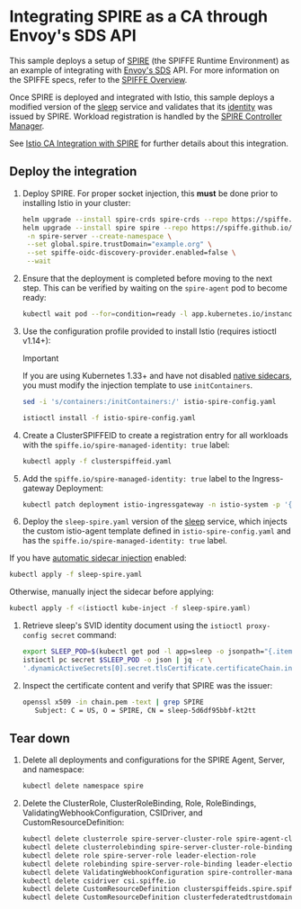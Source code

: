 # Integrating SPIRE as a CA through Envoy's SDS API

This sample deploys a setup of [SPIRE](https://github.com/spiffe/spire) (the SPIFFE Runtime Environment) as an example of integrating with [Envoy's SDS](https://www.envoyproxy.io/docs/envoy/latest/configuration/security/secret) API. For more information
on the SPIFFE specs, refer to the [SPIFFE Overview](https://spiffe.io/docs/latest/spiffe-about/overview/).

Once SPIRE is deployed and integrated with Istio, this sample deploys a modified version of the [sleep](/samples/sleep/README.md) service and validates that its [identity](https://spiffe.io/docs/latest/spiffe-about/spiffe-concepts/#spiffe-verifiable-identity-document-svid) was issued by SPIRE. Workload registration is handled by the [SPIRE Controller Manager](https://github.com/spiffe/spire-controller-manager).

See [Istio CA Integration with SPIRE](https://istio.io/latest/docs/ops/integrations/spire) for further details about this integration.

## Deploy the integration

1. Deploy SPIRE. For proper socket injection, this **must** be done prior to installing Istio in your cluster:

   ```bash
   helm upgrade --install spire-crds spire-crds --repo https://spiffe.github.io/helm-charts-hardened/ --version 0.5.0
   helm upgrade --install spire spire --repo https://spiffe.github.io/helm-charts-hardened/  --version 0.24.0 \
    -n spire-server --create-namespace \
    --set global.spire.trustDomain="example.org" \
    --set spiffe-oidc-discovery-provider.enabled=false \
    --wait
   ```

1. Ensure that the deployment is completed before moving to the next step. This can be verified by waiting on the `spire-agent` pod to become ready:

   ```bash
   kubectl wait pod --for=condition=ready -l app.kubernetes.io/instance=spire -l app.kubernetes.io/name=agent -n spire-server
   ```

1. Use the configuration profile provided to install Istio (requires istioctl v1.14+):

    > [!IMPORTANT]
    > If you are using Kubernetes 1.33+ and have not disabled [native sidecars](https://istio.io/latest/blog/2023/native-sidecars/),
    > you must modify the injection template to use `initContainers`.

    ```bash
    sed -i 's/containers:/initContainers:/' istio-spire-config.yaml
    ```

    ```bash
    istioctl install -f istio-spire-config.yaml
    ```

1. Create a ClusterSPIFFEID to create a registration entry for all workloads with the `spiffe.io/spire-managed-identity: true` label:

   ```bash
   kubectl apply -f clusterspiffeid.yaml
   ```

1. Add the `spiffe.io/spire-managed-identity: true` label to the Ingress-gateway Deployment:

   ```bash
   kubectl patch deployment istio-ingressgateway -n istio-system -p '{"spec":{"template":{"metadata":{"labels":{"spiffe.io/spire-managed-identity": "true"}}}}}'
   ```

1. Deploy the `sleep-spire.yaml` version of the [sleep](/samples/sleep/README.md) service, which injects the custom istio-agent template defined in `istio-spire-config.yaml` and has the `spiffe.io/spire-managed-identity: true` label.

  If you have [automatic sidecar injection](https://istio.io/docs/setup/additional-setup/sidecar-injection/#automatic-sidecar-injection) enabled:

   ```bash
   kubectl apply -f sleep-spire.yaml
   ```

  Otherwise, manually inject the sidecar before applying:

   ```bash
   kubectl apply -f <(istioctl kube-inject -f sleep-spire.yaml)
   ```

1. Retrieve sleep's SVID identity document using the `istioctl proxy-config secret` command:

   ```bash
   export SLEEP_POD=$(kubectl get pod -l app=sleep -o jsonpath="{.items[0].metadata.name}")
   istioctl pc secret $SLEEP_POD -o json | jq -r \
   '.dynamicActiveSecrets[0].secret.tlsCertificate.certificateChain.inlineBytes' | base64 --decode > chain.pem
   ```

1. Inspect the certificate content and verify that SPIRE was the issuer:

   ```bash
   openssl x509 -in chain.pem -text | grep SPIRE
      Subject: C = US, O = SPIRE, CN = sleep-5d6df95bbf-kt2tt
   ```

## Tear down

1.  Delete all deployments and configurations for the SPIRE Agent, Server, and namespace:

    ```bash
    kubectl delete namespace spire
    ```

1.  Delete the ClusterRole, ClusterRoleBinding, Role, RoleBindings, ValidatingWebhookConfiguration, CSIDriver, and CustomResourceDefinition:

    ```bash
    kubectl delete clusterrole spire-server-cluster-role spire-agent-cluster-role manager-role
    kubectl delete clusterrolebinding spire-server-cluster-role-binding spire-agent-cluster-role-binding manager-role-binding
    kubectl delete role spire-server-role leader-election-role
    kubectl delete rolebinding spire-server-role-binding leader-election-role-binding
    kubectl delete ValidatingWebhookConfiguration spire-controller-manager-webhook
    kubectl delete csidriver csi.spiffe.io
    kubectl delete CustomResourceDefinition clusterspiffeids.spire.spiffe.io
    kubectl delete CustomResourceDefinition clusterfederatedtrustdomains.spire.spiffe.io
    ```
